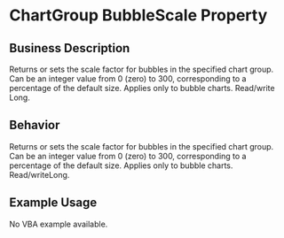 # ChartGroup BubbleScale Property

## Business Description
Returns or sets the scale factor for bubbles in the specified chart group. Can be an integer value from 0 (zero) to 300, corresponding to a percentage of the default size. Applies only to bubble charts. Read/write Long.

## Behavior
Returns or sets the scale factor for bubbles in the specified chart group. Can be an integer value from 0 (zero) to 300, corresponding to a percentage of the default size. Applies only to bubble charts. Read/writeLong.

## Example Usage
No VBA example available.